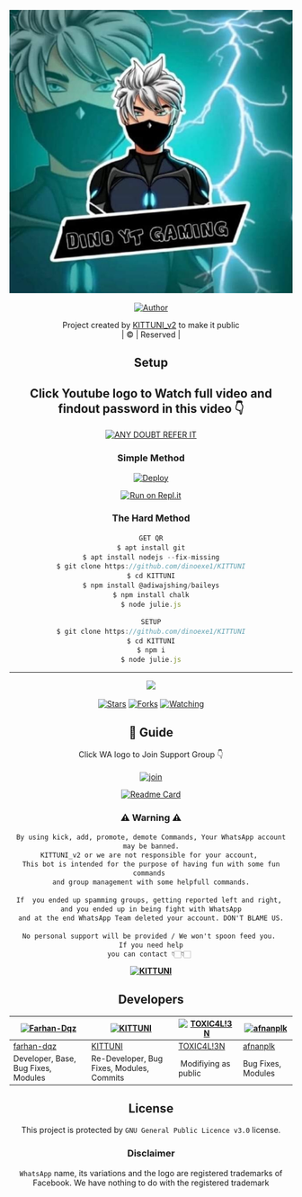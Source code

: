 <div align="center">

 </a>
</p>
<div align="center">
  <p align="center">
<img src=KITTUNI.jpg>
</p>
  <p align="center">
<a href="https://github.com/cyberchekuthan"><img title="Author" src="https://img.shields.io/badge/Author-Amal-cyberchekuthan/KITTUNI_v2?color=blue&style=for-the-badge&logo=whatsapp"></a>
</p>
</div>
<p align="center">
Project created by <a href="https://github.com/cyberchekuthan">KITTUNI_v2</a> to make it public
    <br>
       | © |
        Reserved |
    <br> 
</p>

## Setup
<div align="center"> 


## Click Youtube logo to Watch full video and findout password in this video 👇

 [![ANY DOUBT REFER IT](https://www.linkpicture.com/q/YouTube-Logo-700x394.png)](https://youtu.be/5MKycJxmA4c)


  ### Simple Method
  
[![Deploy](https://www.herokucdn.com/deploy/button.svg)](https://heroku.com/deploy?template=https://github.com/dinoexe1/KITTUNI.git)



  
[![Run on Repl.it](https://repl.it/badge/github/quiec/whatsAlfa)](https://replit.com/@KITTUNI/KITTUNI)
  
### The Hard Method
```js
GET QR
$ apt install git
$ apt install nodejs --fix-missing
$ git clone https://github.com/dinoexe1/KITTUNI
$ cd KITTUNI
$ npm install @adiwajshing/baileys
$ npm install chalk
$ node julie.js
```
      
```js
SETUP
$ git clone https://github.com/dinoexe1/KITTUNI
$ cd KITTUNI
$ npm i
$ node julie.js
```

----

  <p align="center">
  <a href="httsp://github.com/dinoexe1/KITTUNI">
    
<a href="https://github.com/dinoexe1/followers">
<img src="https://img.shields.io/github/repo-size/cyberchekuthan/KITTUNI_v2?color=green&label=Repo%20total%20size&style=plastic">
<p align="center">
<a href="https://github.com/dinoexe1/followers"
<img title="Followers" src="https://img.shields.io/github/followers/dinoexe1?color=blue&style=flat-square"></a>
<a href="https://github.com/dinoexe1/KITTUNI/stargazers/"><img title="Stars" src="https://img.shields.io/github/stars/dinoexe1/KITTUNI?color=blue&style=flat-square"></a>
<a href="https://github.com/dinoexe1/KITTUNI/network/members"><img title="Forks" src="https://img.shields.io/github/forks/dinoexe1/KITTUNI?color=blue&style=flat-square"></a>
<a href="https://github.com/dinoexe1/KITTUNI/watchers"><img title="Watching" src="https://img.shields.io/github/watchers/dinoexe1/KITTUNI?label=Watchers&color=blue&style=flat-square"></a>
</p>

## 📢 Guide
Click WA logo to Join Support Group 👇
    <br>
<br>
  [![join](https://github.com/Alien-alfa/PublicBot/blob/main/wlogo.svg.png)](https://chat.whatsapp.com/CbRlEux876XFsWQfIlOKty)
  <div align="center">
       
  [![Readme Card](https://github-readme-stats.vercel.app/api/pin/?username=dinoexe1&repo=KITTUNI&theme=nightowl)](https://github.com/dinoexe1/KITTUNI)
  </div>
    
### ⚠ Warning ⚠

```
By using kick, add, promote, demote Commands, Your WhatsApp account may be banned.
KITTUNI_v2 or we are not responsible for your account, 
This bot is intended for the purpose of having fun with some fun commands 
and group management with some helpfull commands.

If  you ended up spamming groups, getting reported left and right, 
and you ended up in being fight with WhatsApp
and at the end WhatsApp Team deleted your account. DON'T BLAME US.

No personal support will be provided / We won't spoon feed you. 
If you need help
you can contact 👇🏻👇🏻 
```
**[![KITTUNI](https://www.linkpicture.com/q/WHTSPP-LOGO.png)](http://wa.me/919895828468?text=Can%20you%20help%20bro)**

## Developers
  <div align="center">
    
  [![Farhan-Dqz](https://github.com/farhan-dqz.png?size=100)](https://github.com/farhan-dqz) | [![KITTUNI](https://github.com/dinoexe1.png?size=100)](https://github.com/dinoexe1) |  [![TOXIC4L!3N](https://github.com/Alien-alfa.png?size=100)](https://github.com/AI-VIKI) | [![afnanplk](https://github.com/afnanplk.png?size=100)](https://github.com/afnanplk) 
----|----|----|----
[farhan-dqz](https://github.com/farhan-dqz) | [KITTUNI](https://github.com/dinoexe1) | [TOXIC4L!3N](https://github.com/AI-VIKI) | [afnanplk](https://github.com/afnanplk) 
Developer, Base, Bug Fixes, Modules| Re-Developer, Bug Fixes, Modules, Commits |  Modifiying  as   public | Bug Fixes, Modules 
  </div>
    


## License
This project is protected by `GNU General Public Licence v3.0` license.

### Disclaimer
`WhatsApp` name, its variations and the logo are registered trademarks of Facebook. We have nothing to do with the registered trademark
